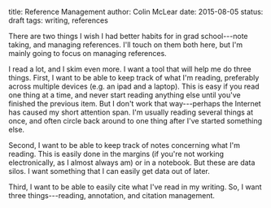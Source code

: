 title: Reference Management
author: Colin McLear
date: 2015-08-05
status: draft
tags: writing, references

There are two things I wish I had better habits for in grad school---note
taking, and managing references. I'll touch on them both here, but I'm mainly
going to focus on managing references. 

I read a lot, and I skim even more. I want a tool that will help me do three
things. First, I want to be able to keep track of what I'm reading, preferably
across multiple devices (e.g. an ipad and a laptop). This is easy if you read
one thing at a time, and never start reading anything else until you've finished
the previous item. But I don't work that way---perhaps the Internet has caused
my short attention span. I'm usually reading several things at once, and often
circle back around to one thing after I've started something else. 

Second, I want to be able to keep track of notes concerning what I'm reading.
This is easily done in the margins (if you're not working electronically, as I
almost always am) or in a notebook. But these are data silos. I want something
that I can easily get data out of later.

Third, I want to be able to easily cite what I've read in my writing. So, I want
three things---reading, annotation, and citation management. 
